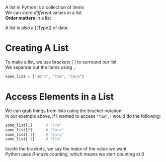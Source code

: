 A list in Python is a collection of items  
We can store *different* values in a list  
**Order matters** in a list

A list is also a [[Type]] of data
# Creating A List
To make a list, we use brackets \[ \] to surround our list  
We separate out the items using `,`

```python
some_list = ["John", "Tim", "Sara"]
```
# Access Elements in a List
We can grab things from lists using the bracket notation  
In our example above, if I wanted to access `"Tim"`, I would do the following:

```python
some_list[1]      # "Tim"
some_list[2]      # "Sara"
some_list[-1]     # "Sara"
some_list[-2]     # "Tim"
```

Inside the brackets, we say the *index* of the value we want  
Python uses *0-index* counting, which means we start counting at 0